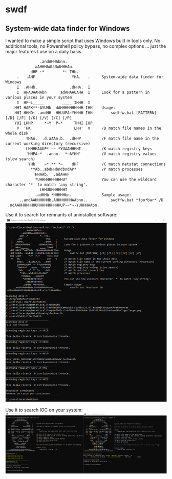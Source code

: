 # swdf
## System-wide data finder for Windows

I wanted to make a simple script that uses Windows built in tools only. No additional tools, no Powershell policy bypass, no complex options ... just the major features I use on a daily basis.

```
               .andAHHAbnn.               
            .aAHHHAAUUAAHHHAn.            
           dHP-~*        *~-THb.          
     .   .AHF                YHA.   .     System-wide data finder for Windows
     I  .AHHb.              .dHHA.  I     
     I  HHAUAAHAbn      adAHAAUAHA  I     Look for a pattern in various places in your system
     I  HF~L_____        ____ IHHH  I     
    HHI HAPK**~AYUHb  dAHHHHHHHHHH IHH    Usage:
    HHI HHHD~ .andHH  HHUUPA~YHHHH IHH        swdffw.bat [PATTERN] [/D] [/F] [/K] [/V] [/C] [/P]
    YUI LHHP     *~Y  P~*     THHI IUP    
     V  'HK                   LHH'  V     /D match file names in the whole disk
         THAn.  .d.aAAn.b.  .dHHP         /F match file name in the current working directory (recursive)
         LHHHHAAUP* ~~ *YUAAHHHHI         /K match registry keys
         'HHPA~*  .annn.  *~AYHH'         /V match registry values (slow search)
          YHb    ~* ** *~    dHF          /C match netstat connections
           *YAb..abdHHbndbndAP*           /P match processes
            THHAAb.  .adAHHF              
             *UHHHHHHHHHHU*               You can use the wildcard character '*' to match 'any string'.
               LHHUUHHHHHHI               
             .adHHb *HHHHHbn.             Sample usage:
      ..andAAHHHHHHb.AHHHHHHHAAbnn..          swdffw.bat *foo*bar* /D
 .ndAAHHHHHHUUHHHHHHHHHHUP-~*~-YUHHHAAbn. 
```

Use it to search for remnants of uninstalled software:
![screen_1.png](screen_1.png)

Use it to search IOC on your system:
![screen_2.png](screen_2.png)
